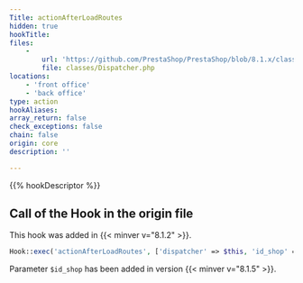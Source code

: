 ```yaml
---
Title: actionAfterLoadRoutes
hidden: true
hookTitle: 
files:
    -
        url: 'https://github.com/PrestaShop/PrestaShop/blob/8.1.x/classes/Dispatcher.php#L708'
        file: classes/Dispatcher.php
locations:
    - 'front office'
    - 'back office'
type: action
hookAliases: 
array_return: false
check_exceptions: false
chain: false
origin: core
description: ''

---
```


{{% hookDescriptor %}}

## Call of the Hook in the origin file

This hook was added in {{< minver v="8.1.2" >}}.

```php
Hook::exec('actionAfterLoadRoutes', ['dispatcher' => $this, 'id_shop' => $id_shop]);
```

Parameter `$id_shop` has been added in version {{< minver v="8.1.5" >}}.